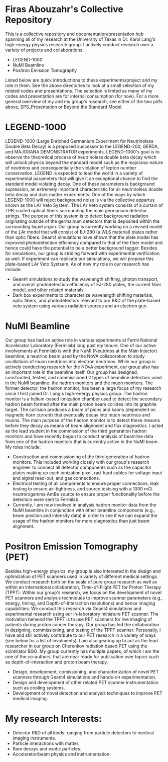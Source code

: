 # Firas Abouzahr's Collective Repository 
This is a collective repository and documentation/presentation hub spanning all of my research at the University of Texas in Dr. Karol Lang's high-energy physics research group. I actively conduct research over a variety of projects and collaborations:
* LEGEND-1000
* NuMI Beamline
* Positron Emission Tomography

Listed below are quick introductions to these experiments/project and my role in them. See the above directories to look at a small selection of my related codes and presentations. The selection is limted as many of my codes and presentation are for internal consumption (for now). For a more general overview of my and my group's research, see either of the two pdfs above, SPS_Presentation or Beyond the Standard Model.

# LEGEND-1000 
LEGEND-1000 (Large Enriched Germanium Experiment for Neutrinoless Double Beta Decay) is a proposed successor to the LEGEND-200, GERDA, and MAJORANA DEMONSTRATOR experiments. LEGEND-1000's goal is to observe the theoretical process of neutrinoless double beta decay which will unlock physics beyond the standard model such as the majorana-nature of neutrinos and consequentially the violation of lepton number conservation. LEGEND is expected to lead the world in a variety of experimental parameters that will give it an exceptional chance to find the standard model violating decay. One of these parameters is background supression, an extremely important characteristic for all neutrinoless double beta decay and dark matter experiments. One of the ways by which LEGEND-1000 will reject background noise is via the collective appartus known as the LAr Veto System. The LAr Veto system consists of a curtain of TPB-coated optical fibers surrounding the main germanium detector strings. The purpose of this system is to detect background radiation originating outside of the germainum detectors that is deposited within the surrounding liquid argon. Our group is currently working on a revised model of the LAr model that will consist of EJ-280 (a WLS material) plates rather than optic fibers. Geant4 simulations have shown that the plate model has improved photodetection efficiency compared to that of the fiber model and hence could have the potential to be a better background tagger. Besides for simulations, our group is striding forward with experimental verification as well. If experiment can replicate our simulations, we will propose this plate-based LAr Veto Systsem. As of now my role in our research has include: 

* Geant4 simulations to study the wavelength shifting, photon transport, and overall photodetection efficiency of EJ-280 plates, the current fiber model, and other related materials.
* Dark box experiments to characterize wavelength shifting materials, optic fibers, and photodetectors relevant to our R\&D of the plate-based veto system using various radiation sources and an electron gun. 

# NuMI Beamline
Our group has had an active role in various experiments at Fermi National Accelerator Laboratory (Fermilab) long past my tenure. One of our active involvements at Fermilab is with the NuMI (Neutrinos at the Main Injector) beamline, a neutrino beam used by the NoVA collaboration to study oscillations of muon neutrinos into electron neutrinos. While our group is actively conducting research for the NOvA experiment, our group also has an important role in the beamline itself. Our group has designed, constructed, tested, and commissioned 2 types of beamline detectors used in the NuMI beamline: the hadron monitors and the muon monitors. The former detector, the hadron monitor, has been a large focus of my research since I first joined Dr. Lang's high-energy physics group. The hadron monitor is a helium-based ionization chamber used to detect the secondary hadron beam formed after the main proton beam collides into its graphite target. The collision produces a beam of pions and kaons (dependent on magnetic horn current) that eventually decay into muon neutrinos and muons. The main purpose of the hadron monitor is to detect these mesons before they decay as means of beam alignment and flux diagnostics. I acted as the lead student in the commission of the third generation hadron monitors and have recently begun to conduct analysis of beamline data from one of the hadron monitors that is currently active in the NuMI beam. My roles include:

* Construction and commissioning of the third generation of hadron monitors. This included working closely with our group's research engineer to connect all detector components such as the capacitor plates making up each ionization pixel, rad-hard cables for voltage input and signal read-out, and gas connections. 
* Electrical testing of all components to ensure proper connections, leak testing to ensure air-tightness, and source testsing with a 1000 mCi neutron/gamma AmBe source to ensure proper functionality before the detectors were sent to Fermilab. 
* Currently, I am now involved in analysis hadron monitor data from the NuMI beamline in conjunction with other beamline components (e.g., beam position and intensity data) in order to see if we can expand the usage of the hadron monitors for more diagnostics than just beam alignment. 

# Positron Emission Tomography (PET)
Besides high-energy physics, my group is also interested in the design and optimization of PET scanners used in variety of different medical settings. We conduct research both on the scale of pure group research as well as within an international collaboration, Time-of-Flight PET for Proton Therapy (TPPT). Within our group's research, we focus on the development of novel PET scanners and analysis techniques to improve scanner parameters (e.g., energy, timing, and Depth-of-Interaction resolutions) and hence imaging capabilities. We conduct this research via Geant4 simulations and experimental research using our in-laboratory miniature PET scanner. The motivation beheind the TPPT is to use PET scanners for live imaging of patients during proton cancer therapy. Our group has led the collaboration in designing, commissioning, and testing of the TPPT scanner. Personally, I have and still actively contribute to our PET research in a variety of ways (see below for a list of involments). I am also gearing up to act as the lead researcher in our group on Cherenkov radiation based PET using the scintillator BGO. My group currently has multiple papers, of which I am the one of the co-authors, that are near ready for publication over topics such as depth-of-interaction and proton beam therapy. 

* Design, development, comissioning, and characterization of novel PET scanners through Geant4 simulations and hands-on experimentation. 
* Design and development of other related PET scanner instrumentation such as cooling systems.
* Development of novel detection and analysis techniques to improve PET medical imaging.

# My research Interests:
* Detector R&D of all kinds: ranging from particle detectors to medical imaging instruments.
* Particle interactions with matter.
* Rare decays and exotic particles.
* Accelerator/beam physics and instrumentation.

